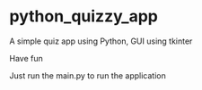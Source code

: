 # python_quizzy_app

A simple quiz app using Python, GUI using tkinter

Have fun

Just run the main.py to run the application
